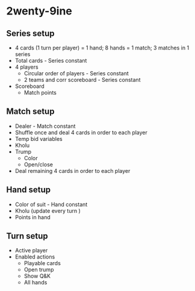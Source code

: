 # 2wenty-9ine

## Series setup
* 4 cards (1 turn per player) = 1 hand; 8 hands = 1 match; 3 matches in 1 series
* Total cards - Series constant
* 4 players
  * Circular order of players - Series constant
  * 2 teams and corr scoreboard - Series constant
* Scoreboard
  * Match points

## Match setup
* Dealer - Match constant
* Shuffle once and deal 4 cards in order to each player
* Temp bid variables
* Kholu
* Trump
  * Color
  * Open/close
* Deal remaining 4 cards in order to each player

## Hand setup
* Color of suit - Hand constant
* Kholu (update every turn )
* Points in hand

## Turn setup
* Active player
* Enabled actions
  * Playable cards
  * Open trump
  * Show Q&K
  * All hands
